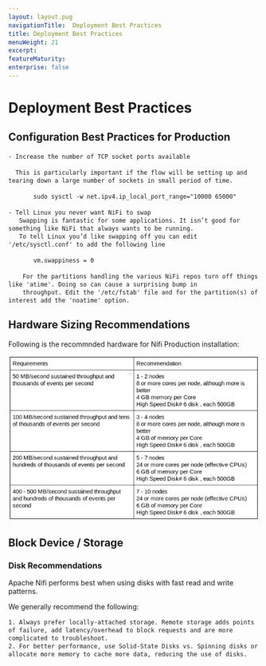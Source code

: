 ```yaml
---
layout: layout.pug
navigationTitle:  Deployment Best Practices
title: Deployment Best Practices
menuWeight: 21
excerpt:
featureMaturity:
enterprise: false
---
```

# Deployment Best Practices

## Configuration Best Practices for Production
  
    - Increase the number of TCP socket ports available
    
      This is particularly important if the flow will be setting up and tearing down a large number of sockets in small period of time.
        
           sudo sysctl -w net.ipv4.ip_local_port_range="10000 65000"
       
    - Tell Linux you never want NiFi to swap
       Swapping is fantastic for some applications. It isn’t good for something like NiFi that always wants to be running. 
       To tell Linux you’d like swapping off you can edit '/etc/sysctl.conf' to add the following line
           
           vm.swappiness = 0
           
        For the partitions handling the various NiFi repos turn off things like 'atime'. Doing so can cause a surprising bump in 
        throughput. Edit the '/etc/fstab' file and for the partition(s) of interest add the 'noatime' option.
        
## Hardware Sizing Recommendations

Following is the recommnded hardware for Nifi Production installation:

[<img src="../service/HardwareRecommendation.png" alt="Hardware Recommendation" width="700"/>](../service/HardwareRecommendation.png)

## Block Device / Storage

### Disk Recommendations

Apache Nifi performs best when using disks with fast read and write patterns.

We generally recommend the following:

    1. Always prefer locally-attached storage. Remote storage adds points of failure, add latency/overhead to block requests and are more complicated to troubleshoot.  
    2. For better performance, use Solid-State Disks vs. Spinning disks or allocate more memory to cache more data, reducing the use of disks.

